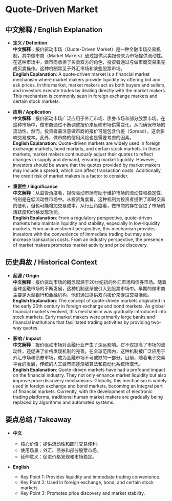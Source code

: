 # Quote-Driven Market

## 中文解释 / English Explanation

* **定义 / Definition**  
  **中文解释**：报价驱动市场（Quote-Driven Market）是一种金融市场交易机制，其中做市商（Market Makers）通过提供买卖报价来为市场提供流动性。在这种市场中，做市商承担了买卖双方的角色，投资者通过与做市商交易来完成买卖操作。这种机制常见于外汇市场和某些股票市场。  
  **English Explanation**: A quote-driven market is a financial market mechanism where market makers provide liquidity by offering bid and ask prices. In this market, market makers act as both buyers and sellers, and investors execute trades by dealing directly with the market makers. This mechanism is commonly seen in foreign exchange markets and certain stock markets.

* **应用 / Application**  
  **中文解释**：报价驱动市场广泛应用于外汇市场、债券市场和部分股票市场。在这种市场中，做市商通过不断调整报价来反映市场供需变化，从而确保市场的流动性。然而，投资者需注意做市商的报价可能包含价差（Spread），这会影响交易成本。此外，做市商的信用风险也是需要考虑的因素。  
  **English Explanation**: Quote-driven markets are widely used in foreign exchange markets, bond markets, and certain stock markets. In these markets, market makers continuously adjust their quotes to reflect changes in supply and demand, ensuring market liquidity. However, investors should be aware that the quotes provided by market makers may include a spread, which can affect transaction costs. Additionally, the credit risk of market makers is a factor to consider.

* **重要性 / Significance**  
  **中文解释**：从监管角度看，报价驱动市场有助于维护市场的流动性和稳定性，特别是在低流动性市场中。从投资角度看，这种机制为投资者提供了即时交易的便利，但也可能增加交易成本。从行业角度看，做市商的存在促进了市场的活跃度和价格发现功能。  
  **English Explanation**: From a regulatory perspective, quote-driven markets help maintain liquidity and stability, especially in low-liquidity markets. From an investment perspective, this mechanism provides investors with the convenience of immediate trading but may also increase transaction costs. From an industry perspective, the presence of market makers promotes market activity and price discovery.

## 历史典故 / Historical Context

* **起源 / Origin**  
  **中文解释**：报价驱动市场的概念起源于20世纪初的外汇市场和债券市场。随着全球金融市场的不断发展，这种机制逐渐被引入到股票市场中。早期的做市商主要是大型银行和金融机构，他们通过提供双向报价来促进交易活动。  
  **English Explanation**: The concept of quote-driven markets originated in the early 20th century in foreign exchange and bond markets. As global financial markets evolved, this mechanism was gradually introduced into stock markets. Early market makers were primarily large banks and financial institutions that facilitated trading activities by providing two-way quotes.

* **影响 / Impact**  
  **中文解释**：报价驱动市场对金融行业产生了深远影响。它不仅提高了市场的流动性，还促进了价格发现机制的完善。在全球范围内，这种机制被广泛应用于外汇市场和债券市场，成为金融市场不可或缺的一部分。目前，随着电子交易平台的发展，传统的人工做市商逐渐被算法和自动化系统所取代。  
  **English Explanation**: Quote-driven markets have had a profound impact on the financial industry. They not only enhance market liquidity but also improve price discovery mechanisms. Globally, this mechanism is widely used in foreign exchange and bond markets, becoming an integral part of financial markets. Currently, with the development of electronic trading platforms, traditional human market makers are gradually being replaced by algorithms and automated systems.

## 要点总结 / Takeaway

* **中文**  
  - 核心价值：提供流动性和即时交易便利。
  - 使用场景：外汇、债券和部分股票市场。
  - 延伸意义：促进价格发现和市场稳定。

* **English**  
  - Key Point 1: Provides liquidity and immediate trading convenience.
  - Key Point 2: Used in foreign exchange, bond, and certain stock markets.
  - Key Point 3: Promotes price discovery and market stability.